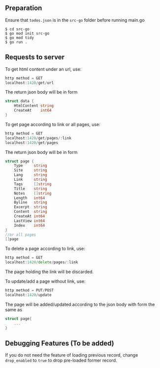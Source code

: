 ## Preparation
Ensure that `todos.json` is in the `src-go` folder before running main.go
```shell
$ cd src-go
$ go mod init src-go
$ go mod tidy
$ go run .
```

## Requests to server
To get html content under an url, use:
```go
http method = GET
localhost:1420/get/url
```
The return json body will be in form
```go
struct data {
    HtmlContent string
    CreateAt    int64
}
```
To get page according to link or all pages, use:
```go
http method = GET
localhost:1420/get/pages/:link
localhost:1420/get/pages
```
The return json body will be in form
```go
struct page {
    Type     string  
    Site     string  
    Lang     string  
    Link     string  
    Tags     []string
    Title    string  
    Notes    []string
    Length   int64   
    Byline   string  
    Excerpt  string  
    Content  string  
    CreateAt int64   
    LastView int64   
    Index    int64   
}
//or all pages
[]page
```
To delete a page according to link, use:
```go
http method = GET
localhost:1420/delete/pages/:link
```
The page holding the link will be discarded.

To update/add a page without link, use:
```go
http method = PUT/POST
localhost:1420/update
```
The page will be added/updated according to the json body with form the same as
```go
struct page{
    ...
}
```
## Debugging Features (To be added)
If you do not need the feature of loading previous record, change `drop_enabled` to `true` to drop pre-loaded former record.